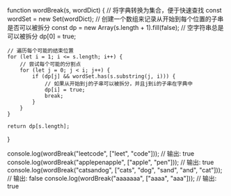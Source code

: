 function wordBreak(s, wordDict) {
// 将字典转换为集合，便于快速查找
const wordSet = new Set(wordDict);
// 创建一个数组来记录从开始到每个位置的子串是否可以被拆分
const dp = new Array(s.length + 1).fill(false);
// 空字符串总是可以被拆分
dp[0] = true;

    // 遍历每个可能的结束位置
    for (let i = 1; i <= s.length; i++) {
        // 尝试每个可能的分割点
        for (let j = 0; j < i; j++) {
            if (dp[j] && wordSet.has(s.substring(j, i))) {
                // 如果从开始到j的子串可以被拆分，并且j到i的子串在字典中
                dp[i] = true;
                break;
            }
        }
    }

    return dp[s.length];

}

console.log(wordBreak("leetcode", ["leet", "code"])); // 输出: true
console.log(wordBreak("applepenapple", ["apple", "pen"])); // 输出: true
console.log(wordBreak("catsandog", ["cats", "dog", "sand", "and", "cat"])); // 输出: false
console.log(wordBreak("aaaaaaa", ["aaaa", "aaa"])); // 输出: true
